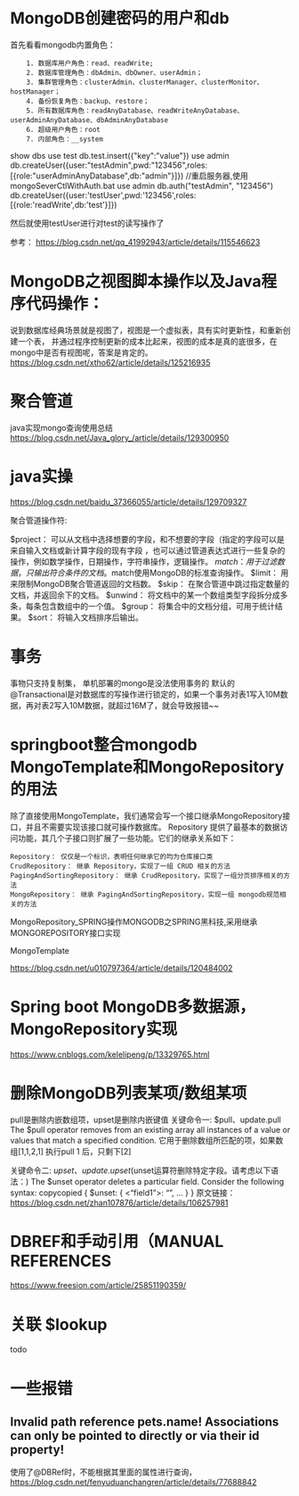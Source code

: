 # MongoDB创建密码的用户和db
首先看看mongodb内置角色：
```
    1. 数据库用户角色：read、readWrite;
    2. 数据库管理角色：dbAdmin、dbOwner、userAdmin；
    3. 集群管理角色：clusterAdmin、clusterManager、clusterMonitor、hostManager；
    4. 备份恢复角色：backup、restore；
    5. 所有数据库角色：readAnyDatabase、readWriteAnyDatabase、userAdminAnyDatabase、dbAdminAnyDatabase
    6. 超级用户角色：root  
    7. 内部角色：__system
```
show dbs
use test
db.test.insert({"key":"value"})
use admin
db.createUser({user:"testAdmin",pwd:"123456",roles:[{role:"userAdminAnyDatabase",db:"admin"}]})
//重启服务器,使用mongoSeverCtlWithAuth.bat
use admin
db.auth("testAdmin", "123456")
db.createUser({user:'testUser',pwd:'123456',roles:[{role:'readWrite',db:'test'}]})

然后就使用testUser进行对test的读写操作了

参考：
https://blog.csdn.net/qq_41992943/article/details/115546623



# MongoDB之视图脚本操作以及Java程序代码操作：
说到数据库经典场景就是视图了，视图是一个虚拟表，具有实时更新性，和重新创建一个表，
并通过程序控制更新的成本比起来，视图的成本是真的底很多，在mongo中是否有视图呢，答案是肯定的。
https://blog.csdn.net/xtho62/article/details/125216935


# 聚合管道
java实现mongo查询使用总结
https://blog.csdn.net/Java_glory_/article/details/129300950

# java实操
https://blog.csdn.net/baidu_37366055/article/details/129709327

聚合管道操作符:

$project： 可以从文档中选择想要的字段，和不想要的字段（指定的字段可以是来自输入文档或新计算字段的现有字段 ，也可以通过管道表达式进行一些复杂的操作，例如数学操作，日期操作，字符串操作，逻辑操作。
$match： 用于过滤数据，只输出符合条件的文档。$match使用MongoDB的标准查询操作。
$limit： 用来限制MongoDB聚合管道返回的文档数。
$skip： 在聚合管道中跳过指定数量的文档，并返回余下的文档。
$unwind： 将文档中的某一个数组类型字段拆分成多条，每条包含数组中的一个值。
$group： 将集合中的文档分组，可用于统计结果。
$sort： 将输入文档排序后输出。

# 事务
事物只支持复制集， 单机部署的mongo是没法使用事务的
默认的@Transactional是对数据库的写操作进行锁定的，如果一个事务对表1写入10M数据，再对表2写入10M数据，就超过16M了，就会导致报错~~


# springboot整合mongodb MongoTemplate和MongoRepository的用法
除了直接使用MongoTemplate，我们通常会写一个接口继承MongoRepository接口，并且不需要实现该接口就可操作数据库。
Repository 提供了最基本的数据访问功能，其几个子接口则扩展了一些功能。它们的继承关系如下：
```
Repository： 仅仅是一个标识，表明任何继承它的均为仓库接口类
CrudRepository： 继承 Repository，实现了一组 CRUD 相关的方法
PagingAndSortingRepository： 继承 CrudRepository，实现了一组分页排序相关的方法
MongoRepository： 继承 PagingAndSortingRepository，实现一组 mongodb规范相关的方法
```
MongoRepository_SPRING操作MONGODB之SPRING黑科技,采用继承MONGOREPOSITORY接口实现

MongoTemplate


https://blog.csdn.net/u010797364/article/details/120484002


# Spring boot MongoDB多数据源，MongoRepository实现
https://www.cnblogs.com/kelelipeng/p/13329765.html


# 删除MongoDB列表某项/数组某项
pull是删除内嵌数组项，upset是删除内嵌键值
关键命令一: $pull、update.pull
The $pull operator removes from an existing array all instances of a value or values that match a specified condition.
它用于删除数组所匹配的项，如果数组[1,1,2,1] 执行pull 1 后，只剩下[2]

关键命令二: $upset、update.upset
($unset运算符删除特定字段。请考虑以下语法：)
The $unset operator deletes a particular field. Consider the following syntax: copycopied
{ $unset: { <“field1”>: “”, … } }
原文链接：https://blog.csdn.net/zhan107876/article/details/106257981


# DBREF和手动引用（MANUAL REFERENCES
https://www.freesion.com/article/25851190359/

# 关联 $lookup
todo



# 一些报错
## Invalid path reference pets.name! Associations can only be pointed to directly or via their id property!
使用了@DBRef时，不能根据其里面的属性进行查询，
https://blog.csdn.net/fenyuduanchangren/article/details/77688842



